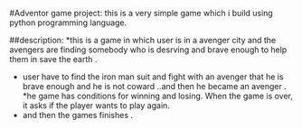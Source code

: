 #Adventor game project:
this is  a very simple game which i build using python programming language.

##description:
*this  is a game in which user is in a avenger city and the avengers are finding somebody who is desrving and brave enough to help them in save the earth .
* user have to find the iron man suit and fight with an avenger that he is brave enough and he is not coward ..and then he became an avenger .
*he game has conditions for winning and losing.
When the game is over, it asks if the player wants to play again.
* and then the games finishes .